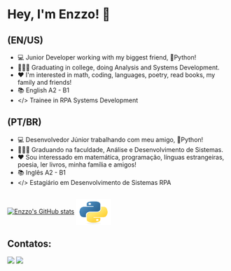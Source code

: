 # Hey, I'm Enzzo! 👋

## (EN/US)
- 💻 Junior Developer working with my biggest friend, 🐍Python!<br>
- 👨🏽‍💻 Graduating in college, doing Analysis and Systems Development.<br>
- ❤️ I'm interested in math, coding, languages, poetry, read books, my family and friends!<br>
- 📚 English A2 - B1
- </> Trainee in RPA Systems Development

## (PT/BR)
- 💻 Desenvolvedor Júnior trabalhando com meu amigo, 🐍Python!<br>
- 👨🏽‍💻 Graduando na faculdade, Análise e Desenvolvimento de Sistemas.<br>
- ❤️ Sou interessado em matemática, programação, línguas estrangeiras, poesia, ler livros, minha família e amigos!<br>
- 📚 Inglês A2 - B1
- </> Estagiário em Desenvolvimento de Sistemas RPA
##
[![Enzzo's GitHub stats](https://github-readme-stats.vercel.app/api?username=enzzodn&theme=one_dark_pro)](https://github.com/enzzodn/github-readme-stats)
<img align="center" alt="Enzzo-Python" height="60" width="80" src="https://raw.githubusercontent.com/devicons/devicon/master/icons/python/python-original.svg">

## Contatos:

<div>
<a href = "mailto:enzzodev@gmail.com"><img loading="lazy" src="https://img.shields.io/badge/Gmail-D14836?style=for-the-badge&logo=gmail&logoColor=white" target="_blank"></a>
<a href="https://www.linkedin.com/in/enzzodiasnogueira" target="_blank"><img loading="lazy" src="https://img.shields.io/badge/-LinkedIn-%230077B5?style=for-the-badge&logo=linkedin&logoColor=white" target="_blank"></a>   
</div>
